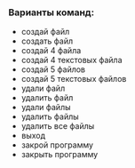 ### Варианты команд:
- создай файл
- создать файл
- создай 4 файла
- создай 4 текстовых файла
- создай 5 файлов
- создай 5 текстовых файлов
- удали файл
- удалить файл
- удали файлы
- удалить файлы
- удалить все файлы
- выход
- закрой программу
- закрыть программу